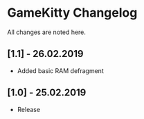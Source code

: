 # GameKitty Changelog

All changes are noted here.

## [1.1] - 26.02.2019
- Added basic RAM defragment

## [1.0] - 25.02.2019
- Release
